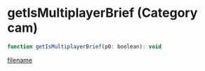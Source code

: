 # getIsMultiplayerBrief (Category cam)

```js
function getIsMultiplayerBrief(p0: boolean): void
```

[filename](getIsMultiplayerBrief_m.md ':include')